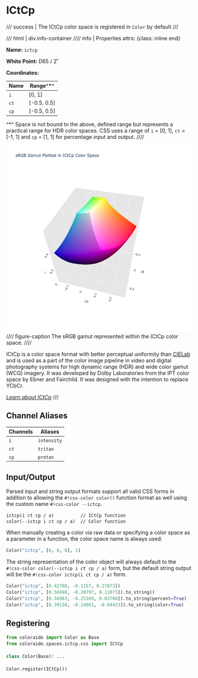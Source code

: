 # ICtCp

/// success | The ICtCp color space is registered in `Color` by default
///

/// html | div.info-container
//// info | Properties
    attrs: {class: inline end}

**Name:** `ictcp`

**White Point:** D65 / 2˚

**Coordinates:**

Name       | Range^\*^
---------- | ---------
`i`        | [0, 1]
`ct`       | [-0.5, 0.5]
`cp`       | [-0.5, 0.5]

^\*^ Space is not bound to the above, defined range but represents a practical range for HDR color spaces. CSS uses a
range of `i` = [0, 1], `ct` = [-1, 1] and `cp` = [1, 1] for percentage input and output.
////

![ICtCp](../images/ictcp-3d.png)
//// figure-caption
The sRGB gamut represented within the ICtCp color space.
////

ICtCp is a color space format with better perceptual uniformity than [CIELab](./lab.md) and is used as a part of the
color image pipeline in video and digital photography systems for high dynamic range (HDR) and wide color gamut (WCG)
imagery. It was developed by Dolby Laboratories from the IPT color space by Ebner and Fairchild. It was designed with
the intention to replace YCbCr.

_[Learn about ICtCp](https://en.wikipedia.org/wiki/ICtCp)_
///

## Channel Aliases

Channels | Aliases
-------- | -------
`i`      | `intensity`
`ct`     | `tritan`
`cp`     | `protan`

## Input/Output

Parsed input and string output formats support all valid CSS forms in addition to allowing the `#!css-color color()`
function format as well using the custom name `#!css-color --ictcp`.

```css-color
ictcp(i ct cp / a)          // ICtCp function
color(--ictcp i ct cp / a)  // Color function
```

When manually creating a color via raw data or specifying a color space as a parameter in a function, the color
space name is always used:

```py
Color("ictcp", [0, 0, 0], 1)
```

The string representation of the color object will always default to the `#!css-color color(--ictcp i ct cp / a)`
form, but the default string output will be the `#!css-color ictcp(i ct cp / a)` form.

```py play
Color("ictcp", [0.42788, -0.1157, 0.27873])
Color("ictcp", [0.50498, -0.20797, 0.11073]).to_string()
Color("ictcp", [0.56983, -0.25169, 0.03788]).to_string(percent=True)
Color("ictcp", [0.39138, -0.24061, -0.04423]).to_string(color=True)
```

## Registering

```py
from coloraide import Color as Base
from coloraide.spaces.ictcp.css import ICtCp

class Color(Base): ...

Color.register(ICtCp())
```
